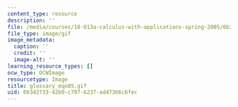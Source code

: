 ```yaml
---
content_type: resource
description: ''
file: /media/courses/18-013a-calculus-with-applications-spring-2005/0b34273342b0c7976237ad47366c6fec_glossary_eqn05.gif
file_type: image/gif
image_metadata:
  caption: ''
  credit: ''
  image-alt: ''
learning_resource_types: []
ocw_type: OCWImage
resourcetype: Image
title: glossary_eqn05.gif
uid: 0b342733-42b0-c797-6237-ad47366c6fec
---
```

